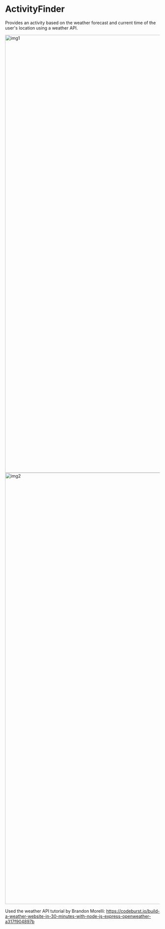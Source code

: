# ActivityFinder
Provides an activity based on the weather forecast and current time of the user's location using a weather API.

<img width="1423" alt="img1" src="https://user-images.githubusercontent.com/71235972/93157208-c911a600-f6d7-11ea-8b1e-1ffa646fbd11.png">

<img width="1402" alt="img2" src="https://user-images.githubusercontent.com/71235972/93157211-ca42d300-f6d7-11ea-91f7-77a617698d95.png">

Used the weather API tutorial by Brandon Morelli: https://codeburst.io/build-a-weather-website-in-30-minutes-with-node-js-express-openweather-a317f904897b


